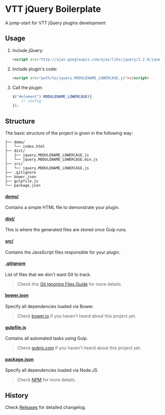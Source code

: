 # VTT jQuery Boilerplate
A jump-start for VTT jQuery plugins development

## Usage

1. Include jQuery:

	```html
	<script src="http://ajax.googleapis.com/ajax/libs/jquery/2.2.0/jquery.min.js"></script>
	```

2. Include plugin's code:

	```html
	<script src="path/to/jquery.MODULENAME_LOWERCASE.js"></script>
	```

3. Call the plugin:

	```javascript
	$("#element").MODULENAME_LOWERCASE({
		// config
	});
	```

## Structure

The basic structure of the project is given in the following way:

```
├── demo/
│   └── index.html
├── dist/
│   ├── jquery.MODULENAME_LOWERCASE.js
│   └── jquery.MODULENAME_LOWERCASE.min.js
├── src/
│   └── jquery.MODULENAME_LOWERCASE.js
├── .gitignore
├── bower.json
├── gulpfile.js
└── package.json
```

#### [demo/](./demo)

Contains a simple HTML file to demonstrate your plugin.

#### [dist/](./dist)

This is where the generated files are stored once Gulp runs.

#### [src/](./src)

Contains the JavaScript files responsible for your plugin.

#### [.gitignore](./.gitignore)

List of files that we don't want Git to track.

> Check this [Git Ignoring Files Guide](https://help.github.com/articles/ignoring-files) for more details.

#### [bower.json](./bower.json)

Specify all dependencies loaded via Bower.

> Check [bower.io](http://bower.io//) if you haven't heard about this project yet.

#### [gulpfile.js](./gulpfile.js)

Contains all automated tasks using Gulp.

> Check [gulpjs.com](http://gulpjs.com/) if you haven't heard about this project yet.

#### [package.json](./package.json)

Specify all dependencies loaded via Node.JS.

> Check [NPM](https://npmjs.org/doc/json.html) for more details.

## History

Check [Releases](/releases) for detailed changelog.

